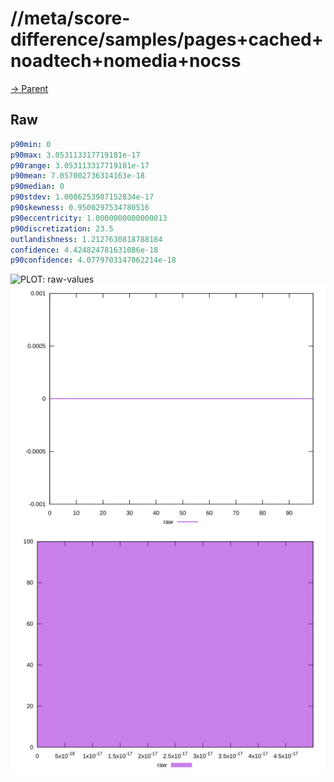 
# //meta/score-difference/samples/pages+cached+noadtech+nomedia+nocss

[→ Parent](../..)


## Raw


```yaml
p90min: 0
p90max: 3.053113317719181e-17
p90range: 3.053113317719181e-17
p90mean: 7.057002736314163e-18
p90median: 0
p90stdev: 1.0086253987152834e-17
p90skewness: 0.9500297534780516
p90eccentricity: 1.0000000000000013
p90discretization: 23.5
outlandishness: 1.2127630818788184
confidence: 4.424824781631086e-18
p90confidence: 4.0779703147062214e-18

```

![PLOT: raw-values](./raw/values.svg)![PLOT: raw-sorted](./raw/sorted.svg)![PLOT: raw-histogram](./raw/histogram.svg)